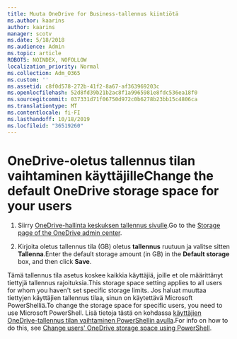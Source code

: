 ```yaml
---
title: Muuta OneDrive for Business-tallennus kiintiötä
ms.author: kaarins
author: kaarins
manager: scotv
ms.date: 5/18/2018
ms.audience: Admin
ms.topic: article
ROBOTS: NOINDEX, NOFOLLOW
localization_priority: Normal
ms.collection: Adm_O365
ms.custom: ''
ms.assetid: c8f0d578-272b-41f2-8a67-af363969203c
ms.openlocfilehash: 52d8fd39b21b2ac8f1a9965981e8fdc536ea18f0
ms.sourcegitcommit: 037331d71f06750d972c0b6278b23bb15c4806ca
ms.translationtype: MT
ms.contentlocale: fi-FI
ms.lasthandoff: 10/18/2019
ms.locfileid: "36519260"
---
```

# <a name="change-the-default-onedrive-storage-space-for-your-users"></a><span data-ttu-id="74e2c-102">OneDrive-oletus tallennus tilan vaihtaminen käyttäjille</span><span class="sxs-lookup"><span data-stu-id="74e2c-102">Change the default OneDrive storage space for your users</span></span>

1. <span data-ttu-id="74e2c-103">Siirry [OneDrive-hallinta keskuksen tallennus sivulle](https://admin.onedrive.com/?v=StorageSettings).</span><span class="sxs-lookup"><span data-stu-id="74e2c-103">Go to the [Storage page of the OneDrive admin center](https://admin.onedrive.com/?v=StorageSettings).</span></span>
    
2. <span data-ttu-id="74e2c-104">Kirjoita oletus tallennus tila (GB) oletus **tallennus** ruutuun ja valitse sitten **Tallenna**.</span><span class="sxs-lookup"><span data-stu-id="74e2c-104">Enter the default storage amount (in GB) in the **Default storage** box, and then click **Save**.</span></span>
    
<span data-ttu-id="74e2c-105">Tämä tallennus tila asetus koskee kaikkia käyttäjiä, joille et ole määrittänyt tiettyjä tallennus rajoituksia.</span><span class="sxs-lookup"><span data-stu-id="74e2c-105">This storage space setting applies to all users for whom you haven't set specific storage limits.</span></span> <span data-ttu-id="74e2c-106">Jos haluat muuttaa tiettyjen käyttäjien tallennus tilaa, sinun on käytettävä Microsoft PowerShelliä.</span><span class="sxs-lookup"><span data-stu-id="74e2c-106">To change the storage space for specific users, you need to use Microsoft PowerShell.</span></span> <span data-ttu-id="74e2c-107">Lisä tietoja tästä on kohdassa [käyttäjien OneDrive-tallennus tilan vaihtaminen PowerShellin avulla](https://go.microsoft.com/fwlink/?linkid=866402).</span><span class="sxs-lookup"><span data-stu-id="74e2c-107">For info on how to do this, see [Change users' OneDrive storage space using PowerShell](https://go.microsoft.com/fwlink/?linkid=866402).</span></span>
  

